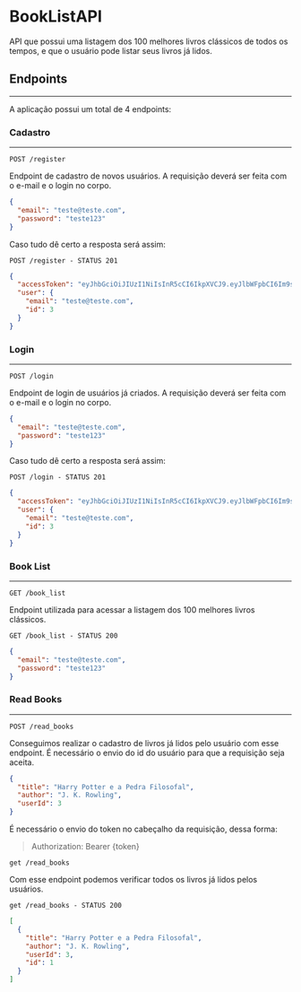 # BookListAPI

API que possui uma listagem dos 100 melhores livros clássicos de todos os tempos, e que o usuário pode listar seus livros já lidos.

## Endpoints

---

A aplicação possui um total de 4 endpoints:

### Cadastro

---

`POST /register`

Endpoint de cadastro de novos usuários. A requisição deverá ser feita com o e-mail e o login no corpo.

```json
{
  "email": "teste@teste.com",
  "password": "teste123"
}
```

Caso tudo dê certo a resposta será assim:

`POST /register - STATUS 201`

```json
{
  "accessToken": "eyJhbGciOiJIUzI1NiIsInR5cCI6IkpXVCJ9.eyJlbWFpbCI6Im9saXZpZXJAbWFpbC5jb20iLCJpYXQiOjE2MzUxODUwMjgsImV4cCI6MTYzNTE4ODYyOCwic3ViIjoiMyJ9.OOGgjbYHjAQ1AliVW39IY9_s4HpdxOlt4hEojm_fXYA",
  "user": {
    "email": "teste@teste.com",
    "id": 3
  }
}
```

### Login

---

`POST /login`

Endpoint de login de usuários já criados. A requisição deverá ser feita com o e-mail e o login no corpo.

```json
{
  "email": "teste@teste.com",
  "password": "teste123"
}
```

Caso tudo dê certo a resposta será assim:

`POST /login - STATUS 201`

```json
{
  "accessToken": "eyJhbGciOiJIUzI1NiIsInR5cCI6IkpXVCJ9.eyJlbWFpbCI6Im9saXZpZXJAbWFpbC5jb20iLCJpYXQiOjE2MzUxODUwMjgsImV4cCI6MTYzNTE4ODYyOCwic3ViIjoiMyJ9.OOGgjbYHjAQ1AliVW39IY9_s4HpdxOlt4hEojm_fXYA",
  "user": {
    "email": "teste@teste.com",
    "id": 3
  }
}
```

### Book List

---

`GET /book_list`

Endpoint utilizada para acessar a listagem dos 100 melhores livros clássicos.

`GET /book_list - STATUS 200`

```json
{
  "email": "teste@teste.com",
  "password": "teste123"
}
```

### Read Books

---

`POST /read_books`

Conseguimos realizar o cadastro de livros já lidos pelo usuário com esse endpoint. É necessário o envio do id do usuário para que a requisição seja aceita.

```json
{
  "title": "Harry Potter e a Pedra Filosofal",
  "author": "J. K. Rowling",
  "userId": 3
}
```

É necessário o envio do token no cabeçalho da requisição, dessa forma:

> Authorization: Bearer {token}

`get /read_books`

Com esse endpoint podemos verificar todos os livros já lidos pelos usuários.

`get /read_books - STATUS 200`

```json
[
  {
    "title": "Harry Potter e a Pedra Filosofal",
    "author": "J. K. Rowling",
    "userId": 3,
    "id": 1
  }
]
```
